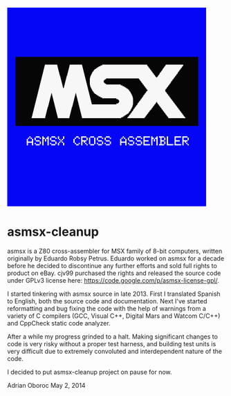 ![asmsx](doc/asmsx.png)

asmsx-cleanup
=============

asmsx is a Z80 cross-assembler for MSX family of 8-bit computers, written
originally by Eduardo Robsy Petrus. Eduardo worked on asmsx for a decade before
he decided to discontinue any further efforts and sold full rights to product
on eBay. cjv99 purchased the rights and released the source code under GPLv3
license here: <https://code.google.com/p/asmsx-license-gpl/>.

I started tinkering with asmsx source in late 2013. First I translated Spanish
to English, both the source code and documentation. Next I've started
reformatting and bug fixing the code with the help of warnings from a variety of
C compilers (GCC, Visual C++, Digital Mars and Watcom C/C++) and CppCheck
static code analyzer.

After a while my progress grinded to a halt. Making significant changes to code
is very risky without a proper test harness, and building test units is very
difficult due to extremely convoluted and interdependent nature of the code.

I decided to put asmsx-cleanup project on pause for now.

Adrian Oboroc
May 2, 2014
